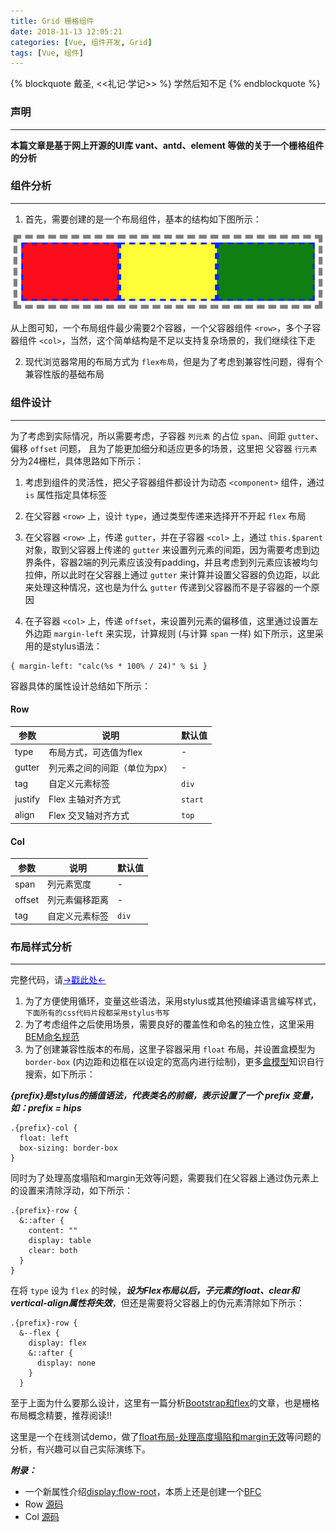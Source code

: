 ```yaml
---
title: Grid 栅格组件
date: 2018-11-13 12:05:21
categories: [Vue, 组件开发, Grid]
tags: [Vue, 组件]
---
```


{% blockquote 戴圣, <<礼记·学记>> %}
学然后知不足
{% endblockquote %}

### 声明

---

**本篇文章是基于网上开源的UI库 vant、antd、element 等做的关于一个栅格组件的分析**

### 组件分析

---

1. 首先，需要创建的是一个布局组件，基本的结构如下图所示：

![basic-layout](/images/layout.png)

从上图可知，一个布局组件最少需要2个容器，一个父容器组件 `<row>`，多个子容器组件 `<col>`，当然，这个简单结构是不足以支持复杂场景的，我们继续往下走

2. 现代浏览器常用的布局方式为 `flex布局`，但是为了考虑到兼容性问题，得有个兼容性版的基础布局

### 组件设计

---

为了考虑到实际情况，所以需要考虑，子容器 `列元素` 的占位 `span`、间距 `gutter`、 偏移 `offset` 问题， 且为了能更加细分和适应更多的场景，这里把 父容器 `行元素` 分为24栅栏，具体思路如下所示：

1. 考虑到组件的灵活性，把父子容器组件都设计为动态 `<component>` 组件，通过 `is` 属性指定具体标签

2. 在父容器 `<row>` 上，设计 `type`，通过类型传递来选择开不开起 `flex` 布局

3. 在父容器 `<row>` 上，传递 `gutter`，并在子容器 `<col>` 上，通过 `this.$parent` 对象，取到父容器上传递的 `gutter` 来设置列元素的间距，因为需要考虑到边界条件，容器2端的列元素应该没有padding，并且考虑到列元素应该被均匀拉伸，所以此时在父容器上通过 `gutter` 来计算并设置父容器的负边距，以此来处理这种情况，这也是为什么 `gutter` 传递到父容器而不是子容器的一个原因

4. 在子容器 `<col>` 上，传递 `offset`，来设置列元素的偏移值，这里通过设置左外边距 `margin-left` 来实现，计算规则 (与计算 `span` 一样) 如下所示，这里采用的是stylus语法：

```stylus
{ margin-left: "calc(%s * 100% / 24)" % $i }
```

容器具体的属性设计总结如下所示：

#### Row

| 参数 | 说明 | 默认值 |
|-----------|-----------|-------------|
| type | 布局方式，可选值为flex | - |
| gutter | 列元素之间的间距（单位为px）| - |
| tag | 自定义元素标签 | `div` |
| justify | Flex 主轴对齐方式 | `start` |
| align | Flex 交叉轴对齐方式 | `top` |

#### Col

| 参数 | 说明 | 默认值 |
|-----------|-----------|-------------|
| span | 列元素宽度 | - |
| offset | 列元素偏移距离 | - |
| tag | 自定义元素标签 | `div` |

### 布局样式分析

---

完整代码，请<a href='#appendGrid' style="color: blue">→戳此处←</a>

1. 为了方便使用循环，变量这些语法，采用stylus或其他预编译语言编写样式，`下面所有的css代码片段都采用stylus书写`
2. 为了考虑组件之后使用场景，需要良好的覆盖性和命名的独立性，这里采用[BEM命名规范](https://en.bem.info/methodology/quick-start/)
3. 为了创建兼容性版本的布局，这里子容器采用 `float` 布局，并设置盒模型为 `border-box` (内边距和边框在以设定的宽高内进行绘制)，更多[盒模型](https://www.cnblogs.com/svenjia/p/7701168.html)知识自行搜索，如下所示：

  ***{prefix}是stylus的插值语法，代表类名的前缀，表示设置了一个 prefix 变量，如：prefix = hips***

  ```stylus
  .{prefix}-col {
    float: left
    box-sizing: border-box
  }
  ```

  同时为了处理高度塌陷和margin无效等问题，需要我们在父容器上通过伪元素上的设置来清除浮动，如下所示：

  ```stylus
  .{prefix}-row {
    &::after {
      content: ""
      display: table
      clear: both
    }
  }
  ```

  在将 `type` 设为 `flex` 的时候，***设为Flex布局以后，子元素的float、clear和vertical-align属性将失效***，但还是需要将父容器上的伪元素清除如下所示：

  ```stylus
  .{prefix}-row {
    &--flex {
      display: flex
      &::after {
        display: none
      }
    }
  ```

至于上面为什么要那么设计，这里有一篇分析[Bootstrap和flex](https://www.jianshu.com/p/1978c7a3292d)的文章，也是栅格布局概念精要，推荐阅读!!

这里是一个在线测试demo，做了[float布局-处理高度塌陷和margin无效](https://codepen.io/shellWolf/pen/oVNaxq?editors=1100)等问题的分析，有兴趣可以自己实际演练下。

***<a name='appendGrid'>附录：</a>***

- 一个新属性介绍[display:flow-root](https://div.io/topic/1973)，本质上还是创建一个[BFC](https://www.cnblogs.com/libin-1/p/7098468.html)
- Row [源码](https://github.com/youzan/vant/blob/dev/packages/row)
- Col [源码](https://github.com/youzan/vant/blob/dev/packages/col)
